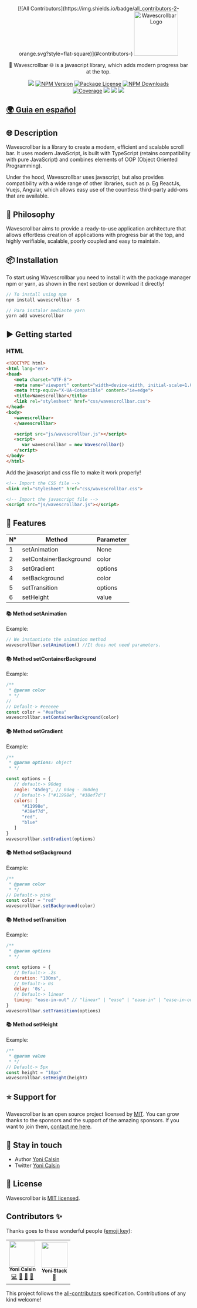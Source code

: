 <p align="center">
<!-- ALL-CONTRIBUTORS-BADGE:START - Do not remove or modify this section -->
[![All Contributors](https://img.shields.io/badge/all_contributors-2-orange.svg?style=flat-square)](#contributors-)
<!-- ALL-CONTRIBUTORS-BADGE:END -->
  <a href="https://github.com/yonicb/wavescrollbar" target="blank"><img src="https://i.ibb.co/0KhDcfW/ezgif-1-368d1a644eb7.png" width="120" alt="Wavescrollbar Logo" /></a>
</p>

<p align="center">
🚀 Wavescrollbar 🌐 is a javascript library, which adds modern progress bar at the top.
</p>
<p align="center" style="max-width: 450px; margin: auto;">
   <a href="https://github.com/yonicb/wavescrollbar"><img src="https://img.shields.io/spiget/stars/1000?color=brightgreen&label=Star&logo=github" /></a>
   <a href="https://www.npmjs.com/wavescrollbar" target="_blank">
   <img src="https://img.shields.io/npm/v/wavescrollbar" alt="NPM Version" /></a>
   <a href="https://www.npmjs.com/wavescrollbar" target="_blank">
   <img src="https://img.shields.io/npm/l/wavescrollbar" alt="Package License" /></a>
   <a href="https://www.npmjs.com/wavescrollbar" target="_blank">
   <img src="https://img.shields.io/npm/dm/wavescrollbar" alt="NPM Downloads" /></a>
   <a href="https://github.com/yonicb/wavescrollbar" target="_blank">
   <img src="https://s3.amazonaws.com/assets.coveralls.io/badges/coveralls_95.svg" alt="Coverage" /></a>
   <a href="https://github.com/yonicb/wavescrollbar"><img src="https://img.shields.io/badge/Github%20Page-Wavescrollbar-yellow?style=flat-square&logo=github" /></a>
   <a href="https://github.com/yonicb"><img src="https://img.shields.io/badge/Author-Yoni%20Calsin-blueviolet?style=flat-square&logo=appveyor" /></a>
   <a href="https://twitter.com/yonicb" target="_blank">
   <img src="https://img.shields.io/twitter/follow/yonicalsin.svg?style=social&label=Follow"></a>
</p>

## [🌍 Guia en español](README_ES.md)

## 🌐 Description

<p>
Wavescrollbar is a library to create a modern, efficient and scalable scroll bar. It uses modern JavaScript, is built with TypeScript (retains compatibility with pure JavaScript) and combines elements of OOP (Object Oriented Programming).
</p>

<p>Under the hood, Wavescrollbar uses javascript, but also provides compatibility with a wide range of other libraries, such as p. Eg ReactJs, Vuejs, Angular, which allows easy use of the countless third-party add-ons that are available.</p>

## 📝 Philosophy

<p>Wavescrollbar aims to provide a ready-to-use application architecture that allows effortless creation of applications with progress bar at the top, and highly verifiable, scalable, poorly coupled and easy to maintain.</p>


## 📦 Installation

To start using Wavescrollbar you need to install it with the package manager npm or yarn, as shown in the next section or download it directly!

``` ts
// To install using npm
npm install wavescrollbar -S

// Para instalar mediante yarn
yarn add wavescrollbar
```

<!-- ## Getting started -->
## ▶️ Getting started

<p>
<!-- Como lo habia mencionado anteriormente, Wavescroll tambien esta disponible para las biblitecas Reactjs, Vuejs y Angular. -->
</p>

### HTML
``` html
<!DOCTYPE html>
<html lang="en">
<head>
   <meta charset="UTF-8">
   <meta name="viewport" content="width=device-width, initial-scale=1.0">
   <meta http-equiv="X-UA-Compatible" content="ie=edge">
   <title>Wavescrollbar</title>
   <link rel="stylesheet" href="css/wavescrollbar.css">
</head>
<body>
   <wavescrollbar>
   </wavescrollbar>

   <script src="js/wavescrollbar.js"></script>
   <script>
      var wavescrollbar = new Wavescrollbar()
   </script>
</body>
</html>
```

Add the javascript and css file to make it work properly!

``` html
<!-- Import the CSS file -->
<link rel="stylesheet" href="css/wavescrollbar.css">

<!-- Import the javascript file -->
<script src="js/wavescrollbar.js"></script>
```

## 📝 Features

| N°  | Method                 | Parameter |
| --- | ---------------------- | --------- |
| 1   | setAnimation           | None      |
| 2   | setContainerBackground | color     |
| 3   | setGradient            | options   |
| 4   | setBackground          | color     |
| 5   | setTransition          | options   |
| 6   | setHeight              | value     |

#### 📚 Method setAnimation
Example:
```js
// We instantiate the animation method
wavescrollbar.setAnimation() //It does not need parameters.
```

#### 📚 Method setContainerBackground
Example:
``` js
/**
 * @param color
 * */
// 
// Default-> #eeeeee
const color = "#eafbea"
wavescrollbar.setContainerBackground(color)
```

#### 📚 Method setGradient
Example:
```js
/**
 * @param options: object
 * */

const options = {
   // default-> 90deg
   angle: "45deg", // 0deg - 360deg
   // Default-> ["#11998e", "#38ef7d"]
   colors: [
      "#11998e",
      "#38ef7d",
      "red",
      "blue"
   ]
}
wavescrollbar.setGradient(options)
```

#### 📚 Method setBackground
Example:
```js
/**
 * @param color
 * */
// Default-> pink
const color = "red"
wavescrollbar.setBackground(color)
```

#### 📚 Method setTransition
Example:
```js
/**
 * @param options
 * */

const options = {
   // Default-> .2s
   duration: "100ms",
   // Default-> 0s
   delay: '0s',
   // Default-> linear
   timing: "ease-in-out" // "linear" | "ease" | "ease-in" | "ease-in-out" | "ease-out"
}
wavescrollbar.setTransition(options)
```

#### 📚 Method setHeight
Example:
```js
/**
 * @param value
 * */
// Default-> 5px
const height = "10px"
wavescrollbar.setHeight(height)
```

## ⭐ Support for

Wavescrollbar is an open source project licensed by [MIT](LICENSE). You can grow thanks to the sponsors and the support of the amazing sponsors. If you want to join them, [contact me here](mailto:helloyonicb@gmail.com).


## 🎩 Stay in touch

* Author [Yoni Calsin](https://github.com/yonicb)
* Twitter [Yoni Calsin](https://twitter.com/yonicalsin)

## 📜 License

Wavescrollbar is [MIT licensed](LICENSE).
## Contributors ✨

Thanks goes to these wonderful people ([emoji key](https://allcontributors.org/docs/en/emoji-key)):

<!-- ALL-CONTRIBUTORS-LIST:START - Do not remove or modify this section -->
<!-- prettier-ignore-start -->
<!-- markdownlint-disable -->
<table>
  <tr>
    <td align="center"><a href="https://twitter.com/yonicalsin"><img src="https://avatars0.githubusercontent.com/u/58490737?v=4" width="70px;" alt=""/><br /><sub><b>Yoni Calsin</b></sub></a><br /><a href="https://github.com/wavescrollbar/wavescrollbar/commits?author=yonicb" title="Code">💻</a> <a href="https://github.com/wavescrollbar/wavescrollbar/issues?q=author%3Ayonicb" title="Bug reports">🐛</a> <a href="#blog-yonicb" title="Blogposts">📝</a> <a href="#talk-yonicb" title="Talks">📢</a></td>
    <td align="center"><a href="https://github.com/YoniCalsin"><img src="https://avatars0.githubusercontent.com/u/57115324?v=4" width="70px;" alt=""/><br /><sub><b>Yoni Stack</b></sub></a><br /><a href="https://github.com/wavescrollbar/wavescrollbar/commits?author=YoniCalsin" title="Documentation">📖</a></td>
  </tr>
</table>

<!-- markdownlint-enable -->
<!-- prettier-ignore-end -->
<!-- ALL-CONTRIBUTORS-LIST:END -->

This project follows the [all-contributors](https://github.com/all-contributors/all-contributors) specification. Contributions of any kind welcome!